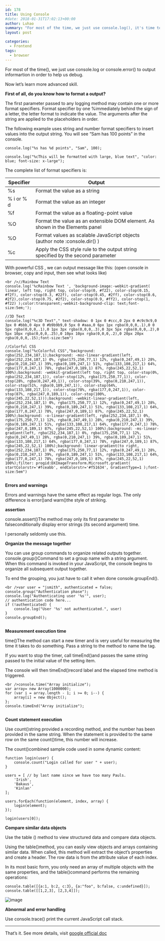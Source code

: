 ```yaml
---
id: 178
title: Using Console
#date: 2018-01-31T17:02:13+00:00
author: Luhao
summary: "For most of the time, we just use console.log(), it's time to pick up new things"
layout: post

categories:
  - Frontend
tags:
  - browser
---
```


For most of the time(), we just use console.log or console.error() to output informartion in order to help us debug.

Now let&#8217;s learn more advanced skill.

**First of all, do you know how to format a output?**

The first parameter passed to any logging method may contain one or more format specifiers. Format specifier by one %immediately behind the sign of a letter, the letter format to indicate the value. The arguments after the string are applied to the placeholders in order.

The following example uses string and number format specifiers to insert values into the output string. You will see &#8220;Sam has 100 points&#8221; in the console.

`console.log("%s has %d points", "Sam", 100);`

`console.log("%cThis will be formatted with large, blue text", "color: blue; font-size: x-large");`

The complete list of format specifiers is:

| Specifier  | Output                                                                          |
| ---------- | ------------------------------------------------------------------------------- |
| %s         | Format the value as a string                                                    |
| % i or % d | Format the value as an integer                                                  |
| %f         | Format the value as a floating-point value                                      |
| %O         | Format the value as an extensible DOM element. As shown in the Elements panel   |
| %O         | Format values as scalable JavaScript objects (author note :console.dir() )      |
| %c         | Apply the CSS style rule to the output string specified by the second parameter |

With powerful CSS , we can output message like this: (open console in browser, copy and input, then see what looks like)

<pre class="line-numbers prism-highlight" data-start="1"><code class="language-javascript">&lt;br />//Rainbow Text
console.log('%cRainbow Text ', 'background-image:-webkit-gradient( linear, left top, right top, color-stop(0, #f22), color-stop(0.15, #f2f), color-stop(0.3, #22f), color-stop(0.45, #2ff), color-stop(0.6, #2f2),color-stop(0.75, #2f2), color-stop(0.9, #ff2), color-stop(1, #f22) );color:transparent;-webkit-background-clip: text;font-size:5em;');

//3D Text
console.log("%c3D Text"," text-shadow: 0 1px 0 #ccc,0 2px 0 #c9c9c9,0 3px 0 #bbb,0 4px 0 #b9b9b9,0 5px 0 #aaa,0 6px 1px rgba(0,0,0,.1),0 0 5px rgba(0,0,0,.1),0 1px 3px rgba(0,0,0,.3),0 3px 5px rgba(0,0,0,.2),0 5px 10px rgba(0,0,0,.25),0 10px 10px rgba(0,0,0,.2),0 20px 20px rgba(0,0,0,.15);font-size:5em")

//Colorful CSS
console.log("%cColorful CSS","background: rgba(252,234,187,1);background: -moz-linear-gradient(left, rgba(252,234,187,1) 0%, rgba(175,250,77,1) 12%, rgba(0,247,49,1) 28%, rgba(0,210,247,1) 39%,rgba(0,189,247,1) 51%, rgba(133,108,217,1) 64%, rgba(177,0,247,1) 78%, rgba(247,0,189,1) 87%, rgba(245,22,52,1) 100%);background: -webkit-gradient(left top, right top, color-stop(0%, rgba(252,234,187,1)), color-stop(12%, rgba(175,250,77,1)), color-stop(28%, rgba(0,247,49,1)), color-stop(39%, rgba(0,210,247,1)), color-stop(51%, rgba(0,189,247,1)), color-stop(64%, rgba(133,108,217,1)), color-stop(78%, rgba(177,0,247,1)), color-stop(87%, rgba(247,0,189,1)), color-stop(100%, rgba(245,22,52,1)));background: -webkit-linear-gradient(left, rgba(252,234,187,1) 0%, rgba(175,250,77,1) 12%, rgba(0,247,49,1) 28%, rgba(0,210,247,1) 39%, rgba(0,189,247,1) 51%, rgba(133,108,217,1) 64%, rgba(177,0,247,1) 78%, rgba(247,0,189,1) 87%, rgba(245,22,52,1) 100%);background: -o-linear-gradient(left, rgba(252,234,187,1) 0%, rgba(175,250,77,1) 12%, rgba(0,247,49,1) 28%, rgba(0,210,247,1) 39%, rgba(0,189,247,1) 51%, rgba(133,108,217,1) 64%, rgba(177,0,247,1) 78%, rgba(247,0,189,1) 87%, rgba(245,22,52,1) 100%);background: -ms-linear-gradient(left, rgba(252,234,187,1) 0%, rgba(175,250,77,1) 12%, rgba(0,247,49,1) 28%, rgba(0,210,247,1) 39%, rgba(0,189,247,1) 51%, rgba(133,108,217,1) 64%, rgba(177,0,247,1) 78%, rgba(247,0,189,1) 87%, rgba(245,22,52,1) 100%);background: linear-gradient(to right, rgba(252,234,187,1) 0%, rgba(175,250,77,1) 12%, rgba(0,247,49,1) 28%, rgba(0,210,247,1) 39%, rgba(0,189,247,1) 51%, rgba(133,108,217,1) 64%, rgba(177,0,247,1) 78%, rgba(247,0,189,1) 87%, rgba(245,22,52,1) 100%);filter: progid:DXImageTransform.Microsoft.gradient( startColorstr='#fceabb', endColorstr='#f51634', GradientType=1 );font-size:5em")

</code></pre>

**Errors and warnings**

Errors and warnings have the same effect as regular logs. The only difference is error()and warn()the style of striking.

**assertion**

console.assert()The method may only its first parameter to falseconditionally display error strings (its second argument) time.

I personally seldomly use this.

**Organize the message together**

You can use group commands to organize related outputs together. console.group()Command to set a group name with a string argument. When this command is invoked in your JavaScript, the console begins to organize all subsequent output together.

To end the grouping, you just have to call it when done console.groupEnd().

<pre class="line-numbers prism-highlight" data-start="1"><code class="language-javascript">&lt;br />var user = "jsmith", authenticated = false;
console.group("Authentication phase");
console.log("Authenticating user '%s'", user);
// authentication code here...
if (!authenticated) {
    console.log("User '%s' not authenticated.", user)
}
console.groupEnd();

</code></pre>

**Measurement execution time**

time()The method can start a new timer and is very useful for measuring the time it takes to do something. Pass a string to the method to name the tag.

If you want to stop the timer, call timeEnd()and passes the same string passed to the initial value of the setting item.

The console will then timeEnd()record label and the elapsed time method is triggered.

<pre class="line-numbers prism-highlight" data-start="1"><code class="language-javascript">&lt;br />console.time("Array initialize");
var array= new Array(1000000);
for (var i = array.length - 1; i &gt;= 0; i--) {
    array[i] = new Object();
};
console.timeEnd("Array initialize");

</code></pre>

**Count statement execution**

Use count()string provided a recording method, and the number has been provided in the same string. When the statement is provided to the same row on the same count()time, this number will increase.

The count()combined sample code used in some dynamic content:

<pre class="line-numbers prism-highlight" data-start="1"><code class="language-javascript">function login(user) {
    console.count("Login called for user " + user);
}

users = [ // by last name since we have too many Pauls.
    'Irish',
    'Bakaus',
    'Kinlan'
];

users.forEach(function(element, index, array) {
    login(element);
});

login(users[0]);
</code></pre>

**Compare similar data objects**

Use the table () method to view structured data and compare data objects.

Using the table()method, you can easily view objects and arrays containing similar data. When called, this method will extract the object&#8217;s properties and create a header. The row data is from the attribute value of each index.

In its most basic form, you only need an array of multiple objects with the same properties, and the table()command performs the remaining operations:

<pre class="line-numbers prism-highlight" data-start="1"><code class="language-javascript">console.table([{a:1, b:2, c:3}, {a:"foo", b:false, c:undefined}]);
console.table([[1,2,3], [2,3,4]]);
</code></pre>

![image](https://developers.google.com/web/tools/chrome-devtools/console/images/table-arrays.png)

**Abnormal and error handling**

Use console.trace() print the current JavaScript call stack.

---

That&#8217;s it. See more details, visit [google official doc](https://developers.google.com/web/tools/chrome-devtools/console/)
